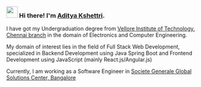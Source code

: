 <!--
**AdityaKshettri/adityakshettri** is a ✨ _special_ ✨ repository because its `README.md` (this file) appears on your GitHub profile.

Here are some ideas to get you started:

- 🔭 I’m currently working on ...
- 🌱 I’m currently learning ...
- 👯 I’m looking to collaborate on ...
- 🤔 I’m looking for help with ...
- 💬 Ask me about ...
- 📫 How to reach me: ...
- 😄 Pronouns: ...
- ⚡ Fun fact: ...
-->

### <img src="https://media.giphy.com/media/hvRJCLFzcasrR4ia7z/giphy.gif" width="30px"> Hi there! I'm [Aditya Kshettri](https://adityakshettri.github.io/).


I have got my Undergraduation degree from [Vellore Institute of Technology, Chennai branch](https://chennai.vit.ac.in/) in the domain of Electronics and Computer Engineering.

My domain of interest lies in the field of Full Stack Web Development, specialized in Backend Development using Java Spring Boot and Frontend Development using JavaScript (mainly React.js/Angular.js)

Currently, I am working as a Software Engineer in [Societe Generale Global Solutions Center, Bangalore](https://www.societegenerale.asia/en/worldwide-details/office/bangalore-global-solution-centre-1/)
